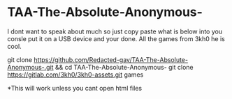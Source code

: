# TAA-The-Absolute-Anonymous-

I dont want to speak about much so just copy paste what is below into you consle put it on a USB device and your done. All the games from 3kh0 he is cool.


git clone https://github.com/Redacted-gav/TAA-The-Absolute-Anonymous-.git && cd TAA-The-Absolute-Anonymous-
git clone https://gitlab.com/3kh0/3kh0-assets.git games


*This will work unless you cant open html files
